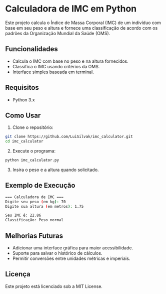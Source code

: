 # Calculadora de IMC em Python

Este projeto calcula o Índice de Massa Corporal (IMC) de um indivíduo com base em seu peso e altura e fornece uma classificação de acordo com os padrões da Organização Mundial da Saúde (OMS).


## Funcionalidades

- Calcula o IMC com base no peso e na altura fornecidos.
- Classifica o IMC usando critérios da OMS.
- Interface simples baseada em terminal.


## Requisitos

- Python 3.x


## Como Usar

1. Clone o repositório:
```bash
git clone https://github.com/LuiSilvak/imc_calculator.git
cd imc_calculator
```

2. Execute o programa:
```bash
python imc_calculator.py
```

3. Insira o peso e a altura quando solicitado.


## Exemplo de Execução
```bash
=== Calculadora de IMC ===
Digite seu peso (em kg): 70
Digite sua altura (em metros): 1.75

Seu IMC é: 22.86
Classificação: Peso normal
```

## Melhorias Futuras
- Adicionar uma interface gráfica para maior acessibilidade.
- Suporte para salvar o histórico de cálculos.
- Permitir conversões entre unidades métricas e imperiais.


## Licença
Este projeto está licenciado sob a MIT License.